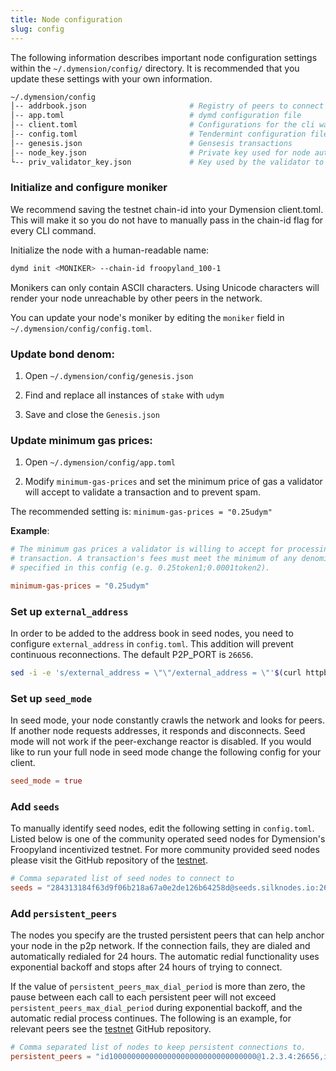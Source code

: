 ```yaml
---
title: Node configuration
slug: config
---
```


The following information describes important node configuration settings within the `~/.dymension/config/` directory. It is recommended that you update these settings with your own information.

```bash
~/.dymension/config
│-- addrbook.json                       # Registry of peers to connect to
│-- app.toml                            # dymd configuration file
│-- client.toml                         # Configurations for the cli wallet
│-- config.toml                         # Tendermint configuration file
│-- genesis.json                        # Gensesis transactions
│-- node_key.json                       # Private key used for node authentication in the p2p protocol
└-- priv_validator_key.json             # Key used by the validator to sign blocks
```

### Initialize and configure moniker

We recommend saving the testnet chain-id into your Dymension client.toml. This will make it so you do not have to manually pass in the chain-id flag for every CLI command.

Initialize the node with a human-readable name:

```bash
dymd init <MONIKER> --chain-id froopyland_100-1
```

Monikers can only contain ASCII characters. Using Unicode characters will render your node unreachable by other peers in the network.

You can update your node's moniker by editing the `moniker` field in `~/.dymension/config/config.toml`.

### Update bond denom:

1. Open `~/.dymension/config/genesis.json`

2. Find and replace all instances of `stake` with `udym`

3. Save and close the `Genesis.json`

### Update minimum gas prices:

1. Open `~/.dymension/config/app.toml`

2. Modify `minimum-gas-prices` and set the minimum price of gas a validator will accept to validate a transaction and to prevent spam.

The recommended setting is:
`minimum-gas-prices = "0.25udym"`

**Example**:

```toml
# The minimum gas prices a validator is willing to accept for processing a
# transaction. A transaction's fees must meet the minimum of any denomination
# specified in this config (e.g. 0.25token1;0.0001token2).

minimum-gas-prices = "0.25udym"

```

### Set up `external_address`

In order to be added to the address book in seed nodes, you need to configure `external_address` in `config.toml`. This addition will prevent continuous reconnections. The default P2P_PORT is `26656`.

```sh
sed -i -e 's/external_address = \"\"/external_address = \"'$(curl httpbin.org/ip | jq -r .origin)':26656\"/g' ~/.dymension/config/config.toml
```

### Set up `seed_mode`

In seed mode, your node constantly crawls the network and looks for peers. If another node requests addresses, it responds and disconnects. Seed mode will not work if the peer-exchange reactor is disabled. If you would like to run your full node in seed mode change the following config for your client.

```toml
seed_mode = true
```

### Add `seeds`

To manually identify seed nodes, edit the following setting in `config.toml`. Listed below is one of the community operated seed nodes for Dymension's Froopyland incentivized testnet. For more community provided seed nodes please visit the GitHub repository of the [testnet](https://github.com/dymensionxyz/testnets/blob/main/dymension-hub/froopyland/seeds.txt).

```toml
# Comma separated list of seed nodes to connect to
seeds = "284313184f63d9f06b218a67a0e2de126b64258d@seeds.silknodes.io:26157"
```

### Add `persistent_peers`

The nodes you specify are the trusted persistent peers that can help anchor your node in the p2p network. If the connection fails, they are dialed and automatically redialed for 24 hours. The automatic redial functionality uses exponential backoff and stops after 24 hours of trying to connect.

If the value of `persistent_peers_max_dial_period` is more than zero, the pause between each call to each persistent peer will not exceed `persistent_peers_max_dial_period` during exponential backoff, and the automatic redial process continues. The following is an example, for relevant peers see the [testnet](https://github.com/dymensionxyz/testnets/blob/main/dymension-hub/froopyland/peers.txt) GitHub repository.

```toml
# Comma separated list of nodes to keep persistent connections to.
persistent_peers = "id100000000000000000000000000000000@1.2.3.4:26656,id200000000000000000000000000000000@2.3.4.5:26656"
```
